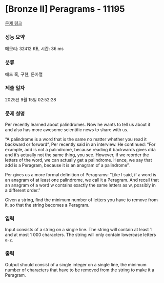 # [Bronze II] Peragrams - 11195 

[문제 링크](https://www.acmicpc.net/problem/11195) 

### 성능 요약

메모리: 32412 KB, 시간: 36 ms

### 분류

애드 혹, 구현, 문자열

### 제출 일자

2025년 9월 15일 02:52:28

### 문제 설명

<p>Per recently learned about palindromes. Now he wants to tell us about it and also has more awesome scientific news to share with us.</p>

<p>“A palindrome is a word that is the same no matter whether you read it backward or forward”, Per recently said in an interview. He continued: “For example, add is not a palindrome, because reading it backwards gives dda and it’s actually not the same thing, you see. However, if we reorder the letters of the word, we can actually get a palindrome. Hence, we say that add is a Peragram, because it is an anagram of a palindrome”.</p>

<p>Per gives us a more formal definition of Peragrams: “Like I said, if a word is an anagram of at least one palindrome, we call it a Peragram. And recall that an anagram of a word w contains exactly the same letters as w, possibly in a different order.”</p>

<p>Given a string, find the minimum number of letters you have to remove from it, so that the string becomes a Peragram.</p>

### 입력 

 <p>Input consists of a string on a single line. The string will contain at least 1 and at most 1 000 characters. The string will only contain lowercase letters a-z.</p>

### 출력 

 <p>Output should consist of a single integer on a single line, the minimum number of characters that have to be removed from the string to make it a Peragram.</p>

